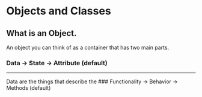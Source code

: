 # Objects and Classes

## What is an Object.
An object you can think of as a container that has two main parts.

### Data -> State -> Attribute (default)
<hr />
Data are the things that describe the 
###  Functionality -> Behavior -> Methods (default)
<!--stackedit_data:
eyJoaXN0b3J5IjpbMTQ4MjI2Mzk2Ml19
-->